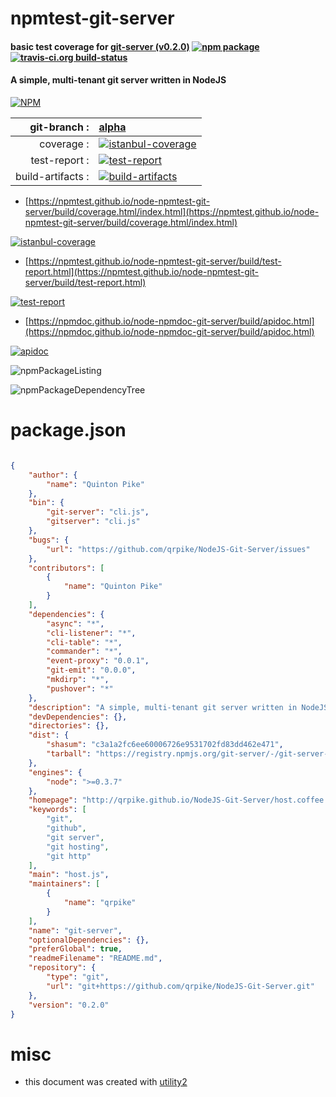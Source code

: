 # npmtest-git-server

#### basic test coverage for  [git-server (v0.2.0)](http://qrpike.github.io/NodeJS-Git-Server/host.coffee.html)  [![npm package](https://img.shields.io/npm/v/npmtest-git-server.svg?style=flat-square)](https://www.npmjs.org/package/npmtest-git-server) [![travis-ci.org build-status](https://api.travis-ci.org/npmtest/node-npmtest-git-server.svg)](https://travis-ci.org/npmtest/node-npmtest-git-server)

#### A simple, multi-tenant git server written in NodeJS

[![NPM](https://nodei.co/npm/git-server.png?downloads=true&downloadRank=true&stars=true)](https://www.npmjs.com/package/git-server)

| git-branch : | [alpha](https://github.com/npmtest/node-npmtest-git-server/tree/alpha)|
|--:|:--|
| coverage : | [![istanbul-coverage](https://npmtest.github.io/node-npmtest-git-server/build/coverage.badge.svg)](https://npmtest.github.io/node-npmtest-git-server/build/coverage.html/index.html)|
| test-report : | [![test-report](https://npmtest.github.io/node-npmtest-git-server/build/test-report.badge.svg)](https://npmtest.github.io/node-npmtest-git-server/build/test-report.html)|
| build-artifacts : | [![build-artifacts](https://npmtest.github.io/node-npmtest-git-server/glyphicons_144_folder_open.png)](https://github.com/npmtest/node-npmtest-git-server/tree/gh-pages/build)|

- [https://npmtest.github.io/node-npmtest-git-server/build/coverage.html/index.html](https://npmtest.github.io/node-npmtest-git-server/build/coverage.html/index.html)

[![istanbul-coverage](https://npmtest.github.io/node-npmtest-git-server/build/screenCapture.buildCi.browser.%252Ftmp%252Fbuild%252Fcoverage.lib.html.png)](https://npmtest.github.io/node-npmtest-git-server/build/coverage.html/index.html)

- [https://npmtest.github.io/node-npmtest-git-server/build/test-report.html](https://npmtest.github.io/node-npmtest-git-server/build/test-report.html)

[![test-report](https://npmtest.github.io/node-npmtest-git-server/build/screenCapture.buildCi.browser.%252Ftmp%252Fbuild%252Ftest-report.html.png)](https://npmtest.github.io/node-npmtest-git-server/build/test-report.html)

- [https://npmdoc.github.io/node-npmdoc-git-server/build/apidoc.html](https://npmdoc.github.io/node-npmdoc-git-server/build/apidoc.html)

[![apidoc](https://npmdoc.github.io/node-npmdoc-git-server/build/screenCapture.buildCi.browser.%252Ftmp%252Fbuild%252Fapidoc.html.png)](https://npmdoc.github.io/node-npmdoc-git-server/build/apidoc.html)

![npmPackageListing](https://npmtest.github.io/node-npmtest-git-server/build/screenCapture.npmPackageListing.svg)

![npmPackageDependencyTree](https://npmtest.github.io/node-npmtest-git-server/build/screenCapture.npmPackageDependencyTree.svg)



# package.json

```json

{
    "author": {
        "name": "Quinton Pike"
    },
    "bin": {
        "git-server": "cli.js",
        "gitserver": "cli.js"
    },
    "bugs": {
        "url": "https://github.com/qrpike/NodeJS-Git-Server/issues"
    },
    "contributors": [
        {
            "name": "Quinton Pike"
        }
    ],
    "dependencies": {
        "async": "*",
        "cli-listener": "*",
        "cli-table": "*",
        "commander": "*",
        "event-proxy": "0.0.1",
        "git-emit": "0.0.0",
        "mkdirp": "*",
        "pushover": "*"
    },
    "description": "A simple, multi-tenant git server written in NodeJS",
    "devDependencies": {},
    "directories": {},
    "dist": {
        "shasum": "c3a1a2fc6ee60006726e9531702fd83dd462e471",
        "tarball": "https://registry.npmjs.org/git-server/-/git-server-0.2.0.tgz"
    },
    "engines": {
        "node": ">=0.3.7"
    },
    "homepage": "http://qrpike.github.io/NodeJS-Git-Server/host.coffee.html",
    "keywords": [
        "git",
        "github",
        "git server",
        "git hosting",
        "git http"
    ],
    "main": "host.js",
    "maintainers": [
        {
            "name": "qrpike"
        }
    ],
    "name": "git-server",
    "optionalDependencies": {},
    "preferGlobal": true,
    "readmeFilename": "README.md",
    "repository": {
        "type": "git",
        "url": "git+https://github.com/qrpike/NodeJS-Git-Server.git"
    },
    "version": "0.2.0"
}
```



# misc
- this document was created with [utility2](https://github.com/kaizhu256/node-utility2)
